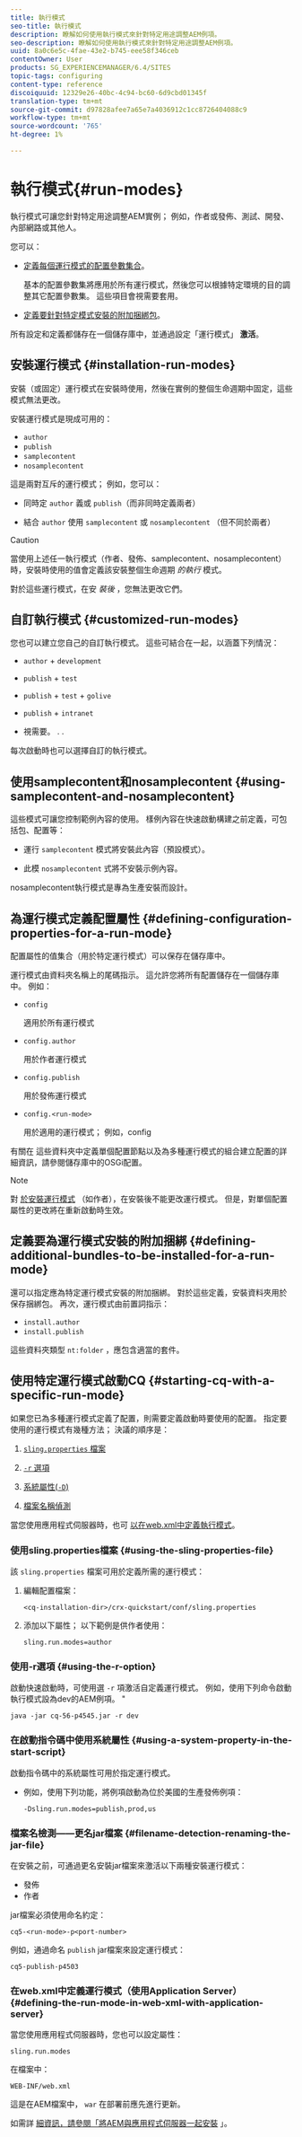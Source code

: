 ```yaml
---
title: 執行模式
seo-title: 執行模式
description: 瞭解如何使用執行模式來針對特定用途調整AEM例項。
seo-description: 瞭解如何使用執行模式來針對特定用途調整AEM例項。
uuid: 8a0c6e5c-4fae-43e2-b745-eee58f346ceb
contentOwner: User
products: SG_EXPERIENCEMANAGER/6.4/SITES
topic-tags: configuring
content-type: reference
discoiquuid: 12329e26-40bc-4c94-bc60-6d9cbd01345f
translation-type: tm+mt
source-git-commit: d97828afee7a65e7a4036912c1cc8726404088c9
workflow-type: tm+mt
source-wordcount: '765'
ht-degree: 1%

---
```



# 執行模式{#run-modes}

執行模式可讓您針對特定用途調整AEM實例； 例如，作者或發佈、測試、開發、內部網路或其他人。

您可以：

* [定義每個運行模式的配置參數集合](#defining-configuration-properties-for-a-run-mode)。

   基本的配置參數集將應用於所有運行模式，然後您可以根據特定環境的目的調整其它配置參數集。 這些項目會視需要套用。

* [定義要針對特定模式安裝的附加捆綁包](#defining-additional-bundles-to-be-installed-for-a-run-mode)。

所有設定和定義都儲存在一個儲存庫中，並通過設定「運行模式」 **激活**。

## 安裝運行模式 {#installation-run-modes}

安裝（或固定）運行模式在安裝時使用，然後在實例的整個生命週期中固定，這些模式無法更改。

安裝運行模式是現成可用的：

* `author`
* `publish`
* `samplecontent`
* `nosamplecontent`

這是兩對互斥的運行模式； 例如，您可以：

* 同時定 `author` 義或 `publish`（而非同時定義兩者）

* 結合 `author` 使用 `samplecontent` 或 `nosamplecontent` （但不同於兩者）

>[!CAUTION]
>
>當使用上述任一執行模式（作者、發佈、samplecontent、nosamplecontent）時，安裝時使用的值會定義該安裝整個生命週期 *的執行* 模式。
>
>對於這些運行模式，在安 *裝後* ，您無法更改它們。

## 自訂執行模式 {#customized-run-modes}

您也可以建立您自己的自訂執行模式。 這些可結合在一起，以涵蓋下列情況：

* `author` + `development`

* `publish` + `test`

* `publish` + `test` + `golive`

* `publish` + `intranet`

* 視需要。 . .

每次啟動時也可以選擇自訂的執行模式。

## 使用samplecontent和nosamplecontent {#using-samplecontent-and-nosamplecontent}

這些模式可讓您控制範例內容的使用。 樣例內容在快速啟動構建之前定義，可包括包、配置等：

* 運行 `samplecontent` 模式將安裝此內容（預設模式）。

* 此模 `nosamplecontent` 式將不安裝示例內容。

nosamplecontent執行模式是專為生產安裝而設計。

## 為運行模式定義配置屬性 {#defining-configuration-properties-for-a-run-mode}

配置屬性的值集合（用於特定運行模式）可以保存在儲存庫中。

運行模式由資料夾名稱上的尾碼指示。 這允許您將所有配置儲存在一個儲存庫中。 例如：

* `config`

   適用於所有運行模式

* `config.author`

   用於作者運行模式

* `config.publish`

   用於發佈運行模式

* `config.<run-mode>`

   用於適用的運行模式； 例如，config

有關在 [](/help/sites-deploying/configuring-osgi.md#osgi-configuration-in-the-repository) 這些資料夾中定義單個配置節點以及為多種運行模式的組合建立配置的詳細資訊，請參閱儲存庫中的OSGi配置。

>[!NOTE]
>
>對 [於安裝運行模式](#installation-run-modes) （如作者），在安裝後不能更改運行模式。 但是，對單個配置屬性的更改將在重新啟動時生效。

## 定義要為運行模式安裝的附加捆綁 {#defining-additional-bundles-to-be-installed-for-a-run-mode}

還可以指定應為特定運行模式安裝的附加捆綁。 對於這些定義，安裝資料夾用於保存捆綁包。 再次，運行模式由前置詞指示：

* `install.author`
* `install.publish`

這些資料夾類型 `nt:folder` ，應包含適當的套件。

## 使用特定運行模式啟動CQ {#starting-cq-with-a-specific-run-mode}

如果您已為多種運行模式定義了配置，則需要定義啟動時要使用的配置。 指定要使用的運行模式有幾種方法； 決議的順序是：

1. [ `sling.properties` 檔案](#using-the-sling-properties-file)
1. [ `-r` 選項](#using-the-r-option)
1. [系統屬性(`-D`)](#using-a-system-property-in-the-start-script)

1. [檔案名稱偵測](#filename-detection-renaming-the-jar-file)

當您使用應用程式伺服器時，也可 [以在web.xml中定義執行模式](#defining-the-run-mode-in-web-xml-with-application-server)。

### 使用sling.properties檔案 {#using-the-sling-properties-file}

該 `sling.properties` 檔案可用於定義所需的運行模式：

1. 編輯配置檔案：

   `<cq-installation-dir>/crx-quickstart/conf/sling.properties`

1. 添加以下屬性； 以下範例是供作者使用：

   `sling.run.modes=author`

### 使用-r選項 {#using-the-r-option}

啟動快速啟動時，可使用選 `-r` 項激活自定義運行模式。 例如，使用下列命令啟動執行模式設為dev的AEM例項。 &quot;

```shell
java -jar cq-56-p4545.jar -r dev
```

### 在啟動指令碼中使用系統屬性 {#using-a-system-property-in-the-start-script}

啟動指令碼中的系統屬性可用於指定運行模式。

* 例如，使用下列功能，將例項啟動為位於美國的生產發佈例項：

   `-Dsling.run.modes=publish,prod,us`

### 檔案名檢測——更名jar檔案 {#filename-detection-renaming-the-jar-file}

在安裝之前，可通過更名安裝jar檔案來激活以下兩種安裝運行模式：

* 發佈
* 作者

jar檔案必須使用命名約定：

`cq5-<run-mode>-p<port-number>`

例如，通過命名 `publish` jar檔案來設定運行模式：

`cq5-publish-p4503`

### 在web.xml中定義運行模式（使用Application Server） {#defining-the-run-mode-in-web-xml-with-application-server}

當您使用應用程式伺服器時，您也可以設定屬性：

`sling.run.modes`

在檔案中：

`WEB-INF/web.xml`

這是在AEM檔案中， `war` 在部署前應先進行更新。

如需詳 [細資訊，請參閱「將AEM與應用程式伺服器一起安裝](/help/sites-deploying/application-server-install.md) 」。
